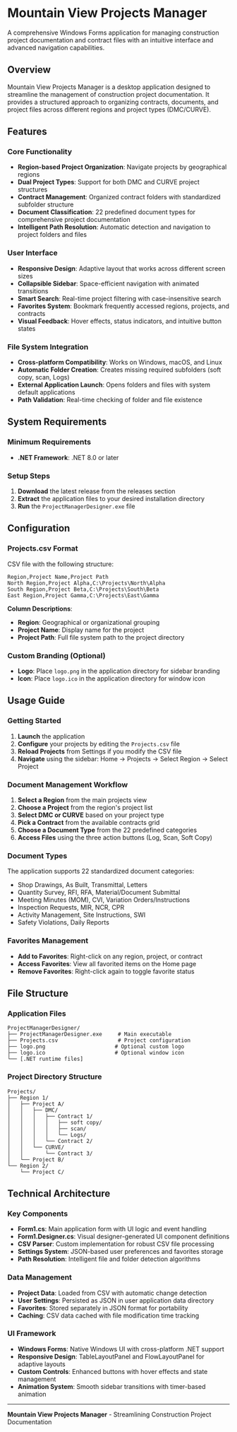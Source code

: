 # Mountain View Projects Manager

A comprehensive Windows Forms application for managing construction project documentation and contract files with an intuitive interface and advanced navigation capabilities.

## Overview

Mountain View Projects Manager is a desktop application designed to streamline the management of construction project documentation. It provides a structured approach to organizing contracts, documents, and project files across different regions and project types (DMC/CURVE).

## Features

### Core Functionality
- **Region-based Project Organization**: Navigate projects by geographical regions
- **Dual Project Types**: Support for both DMC and CURVE project structures
- **Contract Management**: Organized contract folders with standardized subfolder structure
- **Document Classification**: 22 predefined document types for comprehensive project documentation
- **Intelligent Path Resolution**: Automatic detection and navigation to project folders and files

### User Interface
- **Responsive Design**: Adaptive layout that works across different screen sizes
- **Collapsible Sidebar**: Space-efficient navigation with animated transitions
- **Smart Search**: Real-time project filtering with case-insensitive search
- **Favorites System**: Bookmark frequently accessed regions, projects, and contracts
- **Visual Feedback**: Hover effects, status indicators, and intuitive button states

### File System Integration
- **Cross-platform Compatibility**: Works on Windows, macOS, and Linux
- **Automatic Folder Creation**: Creates missing required subfolders (soft copy, scan, Logs)
- **External Application Launch**: Opens folders and files with system default applications
- **Path Validation**: Real-time checking of folder and file existence

## System Requirements

### Minimum Requirements
- **.NET Framework**: .NET 8.0 or later

### Setup Steps
1. **Download** the latest release from the releases section
2. **Extract** the application files to your desired installation directory
3. **Run** the `ProjectManagerDesigner.exe` file

## Configuration

### Projects.csv Format
CSV file with the following structure:
```csv
Region,Project Name,Project Path
North Region,Project Alpha,C:\Projects\North\Alpha
South Region,Project Beta,C:\Projects\South\Beta
East Region,Project Gamma,C:\Projects\East\Gamma
```

**Column Descriptions**:
- **Region**: Geographical or organizational grouping
- **Project Name**: Display name for the project
- **Project Path**: Full file system path to the project directory

### Custom Branding (Optional)
- **Logo**: Place `logo.png` in the application directory for sidebar branding
- **Icon**: Place `logo.ico` in the application directory for window icon

## Usage Guide

### Getting Started
1. **Launch** the application
2. **Configure** your projects by editing the `Projects.csv` file
3. **Reload Projects** from Settings if you modify the CSV file
4. **Navigate** using the sidebar: Home → Projects → Select Region → Select Project

### Document Management Workflow
1. **Select a Region** from the main projects view
2. **Choose a Project** from the region's project list
3. **Select DMC or CURVE** based on your project type
4. **Pick a Contract** from the available contracts grid
5. **Choose a Document Type** from the 22 predefined categories
6. **Access Files** using the three action buttons (Log, Scan, Soft Copy)

### Document Types
The application supports 22 standardized document categories:
- Shop Drawings, As Built, Transmittal, Letters
- Quantity Survey, RFI, RFA, Material/Document Submittal
- Meeting Minutes (MOM), CVI, Variation Orders/Instructions
- Inspection Requests, MIR, NCR, CPR
- Activity Management, Site Instructions, SWI
- Safety Violations, Daily Reports

### Favorites Management
- **Add to Favorites**: Right-click on any region, project, or contract
- **Access Favorites**: View all favorited items on the Home page
- **Remove Favorites**: Right-click again to toggle favorite status

## File Structure

### Application Files
```
ProjectManagerDesigner/
├── ProjectManagerDesigner.exe     # Main executable
├── Projects.csv                   # Project configuration
├── logo.png                      # Optional custom logo
├── logo.ico                      # Optional window icon
└── [.NET runtime files]
```

### Project Directory Structure
```
Projects/
├── Region 1/
│   ├── Project A/
│   │   ├── DMC/
│   │   │   ├── Contract 1/
│   │   │   │   ├── soft copy/
│   │   │   │   ├── scan/
│   │   │   │   └── Logs/
│   │   │   └── Contract 2/
│   │   └── CURVE/
│   │       └── Contract 3/
│   └── Project B/
└── Region 2/
    └── Project C/
```

## Technical Architecture

### Key Components
- **Form1.cs**: Main application form with UI logic and event handling
- **Form1.Designer.cs**: Visual designer-generated UI component definitions
- **CSV Parser**: Custom implementation for robust CSV file processing
- **Settings System**: JSON-based user preferences and favorites storage
- **Path Resolution**: Intelligent file and folder detection algorithms

### Data Management
- **Project Data**: Loaded from CSV with automatic change detection
- **User Settings**: Persisted as JSON in user application data directory
- **Favorites**: Stored separately in JSON format for portability
- **Caching**: CSV data cached with file modification time tracking

### UI Framework
- **Windows Forms**: Native Windows UI with cross-platform .NET support
- **Responsive Design**: TableLayoutPanel and FlowLayoutPanel for adaptive layouts
- **Custom Controls**: Enhanced buttons with hover effects and state management
- **Animation System**: Smooth sidebar transitions with timer-based animation

---

**Mountain View Projects Manager** - Streamlining Construction Project Documentation
